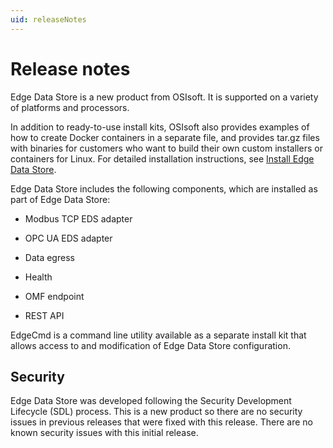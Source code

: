 ```yaml
---
uid: releaseNotes
---
```


# Release notes

Edge Data Store is a new product from OSIsoft. It is supported on a variety of platforms and processors.   

In addition to ready-to-use install kits, OSIsoft also provides examples of how to create Docker containers in a separate file, and provides tar.gz files with binaries for customers who want to build their own custom installers or containers for Linux. For detailed installation instructions, see [Install Edge Data Store](xref:InstallEdgeDataStore).

Edge Data Store includes the following components, which are installed as part of Edge Data Store:

- Modbus TCP EDS adapter

- OPC UA EDS adapter

- Data egress

- Health

- OMF endpoint

- REST API

EdgeCmd is a command line utility available as a separate install kit that allows access to and modification of Edge Data Store configuration.

## Security

Edge Data Store was developed following the Security Development Lifecycle (SDL) process. This is a new product so there are no security issues in previous releases that were fixed with this release. There are no known security issues with this initial release.
